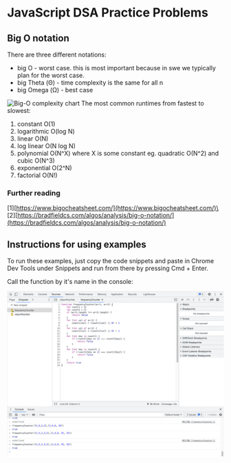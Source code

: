 # JavaScript DSA Practice Problems

## Big O notation

There are three different notations:

- big O - worst case. this is most important because in swe we typically plan for the worst case.
- big Theta (Θ) - time complexity is the same for all n
- big Omega (Ω) - best case

![Big-O complexity chart](https://miro.medium.com/max/1400/1*5ZLci3SuR0zM_QlZOADv8Q.jpeg)
The most common runtimes from fastest to slowest:

1. constant O(1)
2. logarithmic O(log N)
3. linear O(N)
4. log linear O(N log N)
5. polynomial O(N^X) where X is some constant eg. quadratic O(N^2) and cubic O(N^3)
6. exponential O(2^N)
7. factorial O(N!)

### Further reading

[1][https://www.bigocheatsheet.com/](https://www.bigocheatsheet.com/)\
[2][https://bradfieldcs.com/algos/analysis/big-o-notation/](https://bradfieldcs.com/algos/analysis/big-o-notation/)

## Instructions for using examples

To run these examples, just copy the code snippets and paste in Chrome Dev Tools under Snippets and run from there by pressing Cmd + Enter.

Call the function by it's name in the console:

![Chrome DevTools Snippets view](/media/snippets.png)
